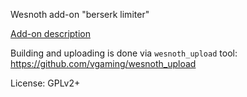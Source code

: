 Wesnoth add-on "berserk limiter"

[Add-on description](./berserk_limiter/doc/about.txt)

Building and uploading is done via `wesnoth_upload` tool: https://github.com/vgaming/wesnoth_upload

License: GPLv2+

